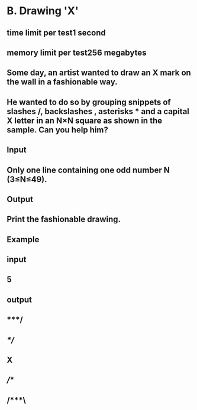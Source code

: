 # B. Drawing 'X'
## time limit per test1 second
## memory limit per test256 megabytes
## 
## Some day, an artist wanted to draw an X mark on the wall in a fashionable way.
## 
## He wanted to do so by grouping snippets of slashes /, backslashes \, asterisks * and a capital X letter in an N×N square as shown in the sample. Can you help him?
## 
## Input
## Only one line containing one odd number N (3≤N≤49).
## 
## Output
## Print the fashionable drawing.
## 
## Example
## 
## input
## 5
## output
## \***/
## *\*/*
## **X**
## */*\*
## /***\
